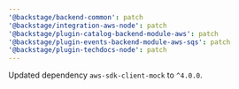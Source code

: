 ```yaml
---
'@backstage/backend-common': patch
'@backstage/integration-aws-node': patch
'@backstage/plugin-catalog-backend-module-aws': patch
'@backstage/plugin-events-backend-module-aws-sqs': patch
'@backstage/plugin-techdocs-node': patch
---
```


Updated dependency `aws-sdk-client-mock` to `^4.0.0`.

